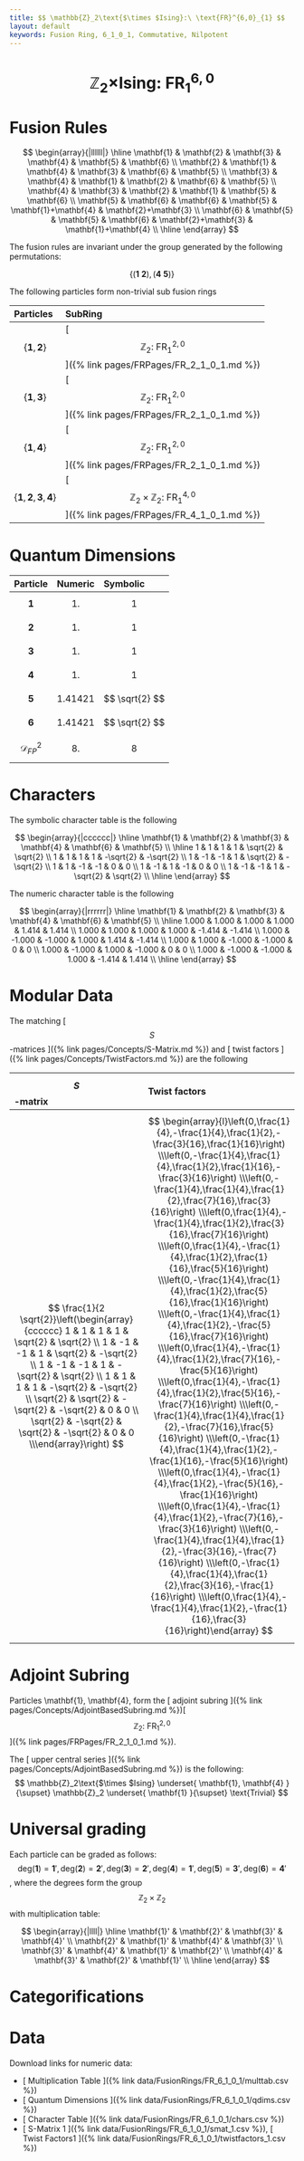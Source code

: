 ```yaml
---
title: $$ \mathbb{Z}_2\text{$\times $Ising}:\ \text{FR}^{6,0}_{1} $$
layout: default
keywords: Fusion Ring, 6_1_0_1, Commutative, Nilpotent
---
```

# $$ \mathbb{Z}_2\text{$\times $Ising}:\ \text{FR}^{6,0}_{1} $$


# Fusion Rules

$$
\begin{array}{|llllll|}
\hline
 \mathbf{1} & \mathbf{2} & \mathbf{3} & \mathbf{4} & \mathbf{5} & \mathbf{6} \\
 \mathbf{2} & \mathbf{1} & \mathbf{4} & \mathbf{3} & \mathbf{6} & \mathbf{5} \\
 \mathbf{3} & \mathbf{4} & \mathbf{1} & \mathbf{2} & \mathbf{6} & \mathbf{5} \\
 \mathbf{4} & \mathbf{3} & \mathbf{2} & \mathbf{1} & \mathbf{5} & \mathbf{6} \\
 \mathbf{5} & \mathbf{6} & \mathbf{6} & \mathbf{5} & \mathbf{1}+\mathbf{4} & \mathbf{2}+\mathbf{3} \\
 \mathbf{6} & \mathbf{5} & \mathbf{5} & \mathbf{6} & \mathbf{2}+\mathbf{3} & \mathbf{1}+\mathbf{4} \\
\hline
\end{array}
$$


The fusion rules are invariant under the group generated by the following permutations:

$$ \left\{(\mathbf{1} \ \mathbf{2}), (\mathbf{4} \ \mathbf{5})\right\} $$


The following particles form non-trivial sub fusion rings

| Particles | SubRing |
| :------ | :------ |
| $$ \{\mathbf{1},\mathbf{2}\} $$ | [ $$ \mathbb{Z}_2:\ \text{FR}^{2,0}_{1} $$ ]({% link pages/FRPages/FR_2_1_0_1.md %}) |
| $$ \{\mathbf{1},\mathbf{3}\} $$ | [ $$ \mathbb{Z}_2:\ \text{FR}^{2,0}_{1} $$ ]({% link pages/FRPages/FR_2_1_0_1.md %}) |
| $$ \{\mathbf{1},\mathbf{4}\} $$ | [ $$ \mathbb{Z}_2:\ \text{FR}^{2,0}_{1} $$ ]({% link pages/FRPages/FR_2_1_0_1.md %}) |
| $$ \{\mathbf{1},\mathbf{2},\mathbf{3},\mathbf{4}\} $$ | [ $$ \mathbb{Z}_2\times \mathbb{Z}_2:\ \text{FR}^{4,0}_{1} $$ ]({% link pages/FRPages/FR_4_1_0_1.md %}) |


# Quantum Dimensions

| Particle | Numeric | Symbolic |
| :------ | :------ | :------ |
| $$ \mathbf{1} $$ | $$ 1. $$ | $$ 1 $$ |
| $$ \mathbf{2} $$ | $$ 1. $$ | $$ 1 $$ |
| $$ \mathbf{3} $$ | $$ 1. $$ | $$ 1 $$ |
| $$ \mathbf{4} $$ | $$ 1. $$ | $$ 1 $$ |
| $$ \mathbf{5} $$ | $$ 1.41421 $$ | $$ \sqrt{2} $$ |
| $$ \mathbf{6} $$ | $$ 1.41421 $$ | $$ \sqrt{2} $$ |
| $$ \mathcal{D}_{FP}^2 $$ | $$ 8. $$ | $$ 8 $$ |

# Characters

The symbolic character table is the following

$$
\begin{array}{|cccccc|}
\hline
 \mathbf{1} & \mathbf{2} & \mathbf{3} & \mathbf{4} & \mathbf{6} & \mathbf{5} \\
\hline
 1 & 1 & 1 & 1 & \sqrt{2} & \sqrt{2} \\
 1 & 1 & 1 & 1 & -\sqrt{2} & -\sqrt{2} \\
 1 & -1 & -1 & 1 & \sqrt{2} & -\sqrt{2} \\
 1 & 1 & -1 & -1 & 0 & 0 \\
 1 & -1 & 1 & -1 & 0 & 0 \\
 1 & -1 & -1 & 1 & -\sqrt{2} & \sqrt{2} \\
\hline
\end{array}
$$

The numeric character table is the following

$$
\begin{array}{|rrrrrr|}
\hline
 \mathbf{1} & \mathbf{2} & \mathbf{3} & \mathbf{4} & \mathbf{6} & \mathbf{5} \\
\hline
 1.000 & 1.000 & 1.000 & 1.000 & 1.414 & 1.414 \\
 1.000 & 1.000 & 1.000 & 1.000 & -1.414 & -1.414 \\
 1.000 & -1.000 & -1.000 & 1.000 & 1.414 & -1.414 \\
 1.000 & 1.000 & -1.000 & -1.000 & 0 & 0 \\
 1.000 & -1.000 & 1.000 & -1.000 & 0 & 0 \\
 1.000 & -1.000 & -1.000 & 1.000 & -1.414 & 1.414 \\
\hline
\end{array}
$$

# Modular Data

The matching [ $$ S $$-matrices ]({% link pages/Concepts/S-Matrix.md %}) and [ twist factors ]({% link pages/Concepts/TwistFactors.md %}) are the following

| $$ S $$-matrix | Twist factors |
| :------ | :------ |
| $$ \frac{1}{2 \sqrt{2}}\left(\begin{array}{cccccc} 1 & 1 & 1 & 1 & \sqrt{2} & \sqrt{2} \\ 1 & -1 & -1 & 1 & \sqrt{2} & -\sqrt{2} \\ 1 & -1 & -1 & 1 & -\sqrt{2} & \sqrt{2} \\ 1 & 1 & 1 & 1 & -\sqrt{2} & -\sqrt{2} \\ \sqrt{2} & \sqrt{2} & -\sqrt{2} & -\sqrt{2} & 0 & 0 \\ \sqrt{2} & -\sqrt{2} & \sqrt{2} & -\sqrt{2} & 0 & 0 \\\end{array}\right) $$ | $$ \begin{array}{l}\left(0,\frac{1}{4},-\frac{1}{4},\frac{1}{2},-\frac{3}{16},\frac{1}{16}\right) \\\left(0,-\frac{1}{4},\frac{1}{4},\frac{1}{2},\frac{1}{16},-\frac{3}{16}\right) \\\left(0,-\frac{1}{4},\frac{1}{4},\frac{1}{2},\frac{7}{16},\frac{3}{16}\right) \\\left(0,\frac{1}{4},-\frac{1}{4},\frac{1}{2},\frac{3}{16},\frac{7}{16}\right) \\\left(0,\frac{1}{4},-\frac{1}{4},\frac{1}{2},\frac{1}{16},\frac{5}{16}\right) \\\left(0,-\frac{1}{4},\frac{1}{4},\frac{1}{2},\frac{5}{16},\frac{1}{16}\right) \\\left(0,-\frac{1}{4},\frac{1}{4},\frac{1}{2},-\frac{5}{16},\frac{7}{16}\right) \\\left(0,\frac{1}{4},-\frac{1}{4},\frac{1}{2},\frac{7}{16},-\frac{5}{16}\right) \\\left(0,\frac{1}{4},-\frac{1}{4},\frac{1}{2},\frac{5}{16},-\frac{7}{16}\right) \\\left(0,-\frac{1}{4},\frac{1}{4},\frac{1}{2},-\frac{7}{16},\frac{5}{16}\right) \\\left(0,-\frac{1}{4},\frac{1}{4},\frac{1}{2},-\frac{1}{16},-\frac{5}{16}\right) \\\left(0,\frac{1}{4},-\frac{1}{4},\frac{1}{2},-\frac{5}{16},-\frac{1}{16}\right) \\\left(0,\frac{1}{4},-\frac{1}{4},\frac{1}{2},-\frac{7}{16},-\frac{3}{16}\right) \\\left(0,-\frac{1}{4},\frac{1}{4},\frac{1}{2},-\frac{3}{16},-\frac{7}{16}\right) \\\left(0,-\frac{1}{4},\frac{1}{4},\frac{1}{2},\frac{3}{16},-\frac{1}{16}\right) \\\left(0,\frac{1}{4},-\frac{1}{4},\frac{1}{2},-\frac{1}{16},\frac{3}{16}\right)\end{array} $$ |

# Adjoint Subring

Particles \mathbf{1}, \mathbf{4}, form the [ adjoint subring ]({% link pages/Concepts/AdjointBasedSubring.md %})[ $$ \mathbb{Z}_2:\ \text{FR}^{2,0}_{1} $$ ]({% link pages/FRPages/FR_2_1_0_1.md %}).

The [ upper central series ]({% link pages/Concepts/AdjointBasedSubring.md %}) is the following:
$$ \mathbb{Z}_2\text{$\times $Ising} \underset{ \mathbf{1}, \mathbf{4} }{\supset}  \mathbb{Z}_2 \underset{ \mathbf{1} }{\supset}  \text{Trivial} $$

# Universal grading

Each particle can be graded as follows: $$ \text{deg}(\mathbf{1}) = \mathbf{1}', \text{deg}(\mathbf{2}) = \mathbf{2}', \text{deg}(\mathbf{3}) = \mathbf{2}', \text{deg}(\mathbf{4}) = \mathbf{1}', \text{deg}(\mathbf{5}) = \mathbf{3}', \text{deg}(\mathbf{6}) = \mathbf{4}' $$, where the degrees form the group $$ \mathbb{Z}_2\times \mathbb{Z}_2 $$ with multiplication table:

$$
\begin{array}{|llll|}
\hline
 \mathbf{1}' & \mathbf{2}' & \mathbf{3}' & \mathbf{4}' \\
 \mathbf{2}' & \mathbf{1}' & \mathbf{4}' & \mathbf{3}' \\
 \mathbf{3}' & \mathbf{4}' & \mathbf{1}' & \mathbf{2}' \\
 \mathbf{4}' & \mathbf{3}' & \mathbf{2}' & \mathbf{1}' \\
\hline
\end{array}
$$

# Categorifications



# Data

Download links for numeric data:

* [ Multiplication Table ]({% link data/FusionRings/FR_6_1_0_1/multtab.csv %})
* [ Quantum Dimensions ]({% link data/FusionRings/FR_6_1_0_1/qdims.csv %})
* [ Character Table ]({% link data/FusionRings/FR_6_1_0_1/chars.csv %})
* [ S-Matrix 1 ]({% link data/FusionRings/FR_6_1_0_1/smat_1.csv %}), [ Twist Factors1 ]({% link data/FusionRings/FR_6_1_0_1/twistfactors_1.csv %})
